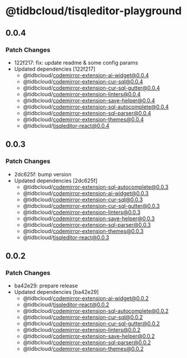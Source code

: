 # @tidbcloud/tisqleditor-playground

## 0.0.4

### Patch Changes

- 122f217: fix: update readme & some config params
- Updated dependencies [122f217]
  - @tidbcloud/codemirror-extension-ai-widget@0.0.4
  - @tidbcloud/codemirror-extension-cur-sql@0.0.4
  - @tidbcloud/codemirror-extension-cur-sql-gutter@0.0.4
  - @tidbcloud/codemirror-extension-linters@0.0.4
  - @tidbcloud/codemirror-extension-save-helper@0.0.4
  - @tidbcloud/codemirror-extension-sql-autocomplete@0.0.4
  - @tidbcloud/codemirror-extension-sql-parser@0.0.4
  - @tidbcloud/codemirror-extension-themes@0.0.4
  - @tidbcloud/tisqleditor-react@0.0.4

## 0.0.3

### Patch Changes

- 2dc625f: bump version
- Updated dependencies [2dc625f]
  - @tidbcloud/codemirror-extension-sql-autocomplete@0.0.3
  - @tidbcloud/codemirror-extension-ai-widget@0.0.3
  - @tidbcloud/codemirror-extension-cur-sql@0.0.3
  - @tidbcloud/codemirror-extension-cur-sql-gutter@0.0.3
  - @tidbcloud/codemirror-extension-linters@0.0.3
  - @tidbcloud/codemirror-extension-save-helper@0.0.3
  - @tidbcloud/codemirror-extension-sql-parser@0.0.3
  - @tidbcloud/codemirror-extension-themes@0.0.3
  - @tidbcloud/tisqleditor-react@0.0.3

## 0.0.2

### Patch Changes

- ba42e29: prepare release
- Updated dependencies [ba42e29]
  - @tidbcloud/codemirror-extension-ai-widget@0.0.2
  - @tidbcloud/tisqleditor-react@0.0.2
  - @tidbcloud/codemirror-extension-sql-autocomplete@0.0.2
  - @tidbcloud/codemirror-extension-cur-sql@0.0.2
  - @tidbcloud/codemirror-extension-cur-sql-gutter@0.0.2
  - @tidbcloud/codemirror-extension-linters@0.0.2
  - @tidbcloud/codemirror-extension-save-helper@0.0.2
  - @tidbcloud/codemirror-extension-sql-parser@0.0.2
  - @tidbcloud/codemirror-extension-themes@0.0.2
